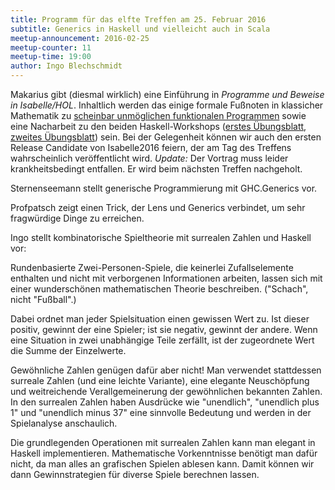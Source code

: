 ```yaml
---
title: Programm für das elfte Treffen am 25. Februar 2016
subtitle: Generics in Haskell und vielleicht auch in Scala
meetup-announcement: 2016-02-25
meetup-counter: 11
meetup-time: 19:00
author: Ingo Blechschmidt
---
```


Makarius gibt (diesmal wirklich) eine Einführung in *Programme und Beweise in Isabelle/HOL*.
Inhaltlich werden das einige formale Fußnoten in klassicher Mathematik
zu [scheinbar unmöglichen funktionalen
Programmen](https://www.youtube.com/watch?v=F53aOAW9PBo)
sowie eine Nacharbeit zu
den beiden Haskell-Workshops ([erstes
Übungsblatt](https://curry-club-aux.github.io/haskell-workshop/uebung.pdf),
[zweites
Übungsblatt](https://curry-club-aux.github.io/haskell-workshop/uebung2.pdf))
sein. Bei der Gelegenheit können wir auch den ersten Release Candidate von
Isabelle2016 feiern, der am Tag des Treffens wahrscheinlich veröffentlicht
wird. *Update:* Der Vortrag muss leider krankheitsbedingt entfallen. Er wird
beim nächsten Treffen nachgeholt.

Sternenseemann stellt generische Programmierung mit GHC.Generics vor.
<!-- Lars hält
vielleicht einen Vortrag über das Scala-Äquivalent
[shapeless](https://github.com/milessabin/shapeless). -->

Profpatsch zeigt einen Trick, der Lens und Generics verbindet, um sehr fragwürdige Dinge zu erreichen.

Ingo stellt kombinatorische Spieltheorie mit surrealen Zahlen und Haskell vor:

Rundenbasierte Zwei-Personen-Spiele, die keinerlei Zufallselemente
enthalten und nicht mit verborgenen Informationen arbeiten, lassen
sich mit einer wunderschönen mathematischen Theorie beschreiben.
("Schach", nicht "Fußball".)

Dabei ordnet man jeder Spielsituation einen gewissen Wert zu. Ist
dieser positiv, gewinnt der eine Spieler; ist sie negativ, gewinnt
der andere. Wenn eine Situation in zwei unabhängige Teile zerfällt,
ist der zugeordnete Wert die Summe der Einzelwerte.

Gewöhnliche Zahlen genügen dafür aber nicht! Man verwendet
stattdessen surreale Zahlen (und eine leichte Variante), eine
elegante Neuschöpfung und weitreichende Verallgemeinerung der
gewöhnlichen bekannten Zahlen. In den surrealen Zahlen haben
Ausdrücke wie "unendlich", "unendlich plus 1" und "unendlich minus
37" eine sinnvolle Bedeutung und werden in der Spielanalyse
anschaulich.

Die grundlegenden Operationen mit surrealen Zahlen kann man elegant
in Haskell implementieren. Mathematische Vorkenntnisse benötigt man
dafür nicht, da man alles an grafischen Spielen ablesen kann. Damit
können wir dann Gewinnstrategien für diverse Spiele berechnen lassen.
